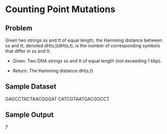 # Counting Point Mutations
## Problem

Given two strings ss and tt of equal length, the Hamming distance between ss and tt, denoted dH(s,t)dH(s,t), is the number of corresponding symbols that differ in ss and tt. 


* Given: Two DNA strings ss and tt of equal length (not exceeding 1 kbp).

* Return: The Hamming distance dH(s,t)

## Sample Dataset

GAGCCTACTAACGGGAT
CATCGTAATGACGGCCT
## Sample Output

7
